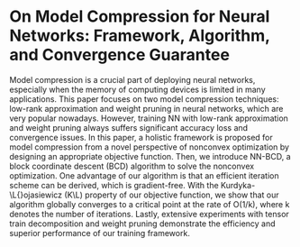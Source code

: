 # On Model Compression for Neural Networks: Framework, Algorithm, and Convergence Guarantee

Model compression is a crucial part of deploying neural networks, especially when the memory of computing devices is limited in many applications. This paper focuses on two model compression techniques: low-rank approximation and weight pruning in neural networks, which are very popular nowadays. However, training NN with low-rank approximation and weight pruning always suffers significant accuracy loss and convergence issues. In this paper, a holistic framework is proposed for model compression from a novel perspective of nonconvex optimization by designing an appropriate objective function. Then, we introduce NN-BCD, a block coordinate descent (BCD) algorithm to solve the nonconvex optimization. One advantage of our algorithm is that an efficient iteration scheme can be derived, which is gradient-free. With the Kurdyka-\L{}ojasiewicz (K\L) property of our objective function, we show that our algorithm globally converges to a critical point at the rate of O(1/k), where k denotes the number of iterations. Lastly, extensive experiments with tensor train decomposition and weight pruning demonstrate the efficiency and superior performance of our training framework.  
